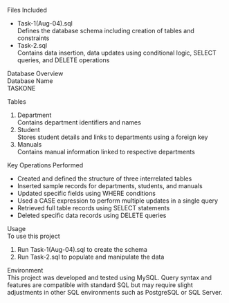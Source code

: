 Files Included  
- Task-1(Aug-04).sql  
  Defines the database schema including creation of tables and constraints  
- Task-2.sql  
  Contains data insertion, data updates using conditional logic, SELECT queries, and DELETE operations

Database Overview  
Database Name  
TASKONE

Tables  
1. Department  
   Contains department identifiers and names  
2. Student  
   Stores student details and links to departments using a foreign key  
3. Manuals  
   Contains manual information linked to respective departments

Key Operations Performed  
- Created and defined the structure of three interrelated tables  
- Inserted sample records for departments, students, and manuals  
- Updated specific fields using WHERE conditions  
- Used a CASE expression to perform multiple updates in a single query  
- Retrieved full table records using SELECT statements  
- Deleted specific data records using DELETE queries

Usage  
To use this project  
1. Run Task-1(Aug-04).sql to create the schema  
2. Run Task-2.sql to populate and manipulate the data  

Environment  
This project was developed and tested using MySQL. Query syntax and features are compatible with standard SQL but may require slight adjustments in other SQL environments such as PostgreSQL or SQL Server.


